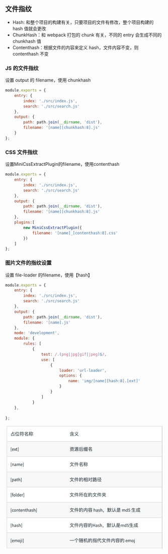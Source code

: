 ## 文件指纹
- Hash: 和整个项目的构建有关，只要项目的文件有修改，整个项目构建的 hash 值就会更改
- ChunkHash：和 webpack 打包的 chunk 有关，不同的 entry 会生成不同的 chunkhash 值
- Contenthash：根据文件的内容来定义 hash，文件内容不变，则 contenthash 不变

### JS 的文件指纹
设置 output 的 filename，使用 chunkhash
```js
module.exports = {
    entry: {
        index: './src/index.js',
        search: './src/search.js'
    },
    output: {
        path: path.join(__dirname, 'dist'),
        filename: '[name][chunkhash:8].js'
    }
};
```

### CSS 文件指纹
设置MiniCssExtractPlugin的filename，使用contenthash

```js
module.exports = {
    entry: {
        index: './src/index.js',
        search: './src/search.js'
    },
    output: {
        path: path.join(__dirname, 'dist'),
        filename: '[name][chunkhash:8].js'
    },
    plugins:[
        new MiniCssExtractPlugin({
            filename: '[name]_[contenthash:8].css'
        })
    ]
};
```

### 图片文件的指纹设置
设置 file-loader 的filename，使用【hash】

```js
module.exports = {
    entry: {
        index: './src/index.js',
        search: './src/search.js'
    },
    output: {
        path: path.join(__dirname, 'dist'),
        filename: '[name].js'
    },
    mode: 'development',
    module: {
        rules: [
            {
                test: /.(png|jpg|gif|jpeg)$/,
                use: [
                    {
                        loader: 'url-loader',
                        options: {
                            name: 'img/[name][hash:8].[ext]'
                        }
                    }
                ]
            }
    },

};
```
![images](../images/2-8.png)
